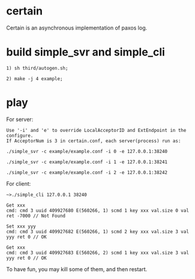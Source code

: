 # certain

Certain is an asynchronous implementation of paxos log.

# build simple_svr and simple_cli

	1) sh third/autogen.sh;

	2) make -j 4 example;

# play

For server:

	Use '-i' and 'e' to override LocalAcceptorID and ExtEndpoint in the configure.
	If AcceptorNum is 3 in certain.conf, each server(process) run as:

	./simple_svr -c example/example.conf -i 0 -e 127.0.0.1:38240

	./simple_svr -c example/example.conf -i 1 -e 127.0.0.1:38241

	./simple_svr -c example/example.conf -i 2 -e 127.0.0.1:38242

For client:

	~>./simple_cli 127.0.0.1 38240

    Get xxx
    cmd: cmd 3 uuid 409927680 E(560266, 1) scmd 1 key xxx val.size 0 val  ret -7000 // Not Found

    Set xxx yyy
    cmd: cmd 3 uuid 409927682 E(560266, 1) scmd 2 key xxx val.size 3 val yyy ret 0 // OK

    Get xxx
    cmd: cmd 3 uuid 409927683 E(560266, 2) scmd 1 key xxx val.size 3 val yyy ret 0 // OK

To have fun, you may kill some of them, and then restart.
